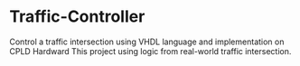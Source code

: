 # Traffic-Controller
Control a traffic intersection using VHDL language and implementation on CPLD Hardward
This project using logic from real-world traffic intersection.
